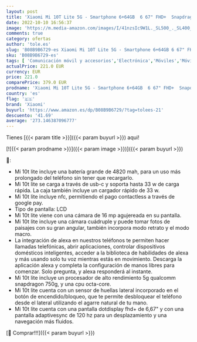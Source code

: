 ```yaml
---
layout: post
title: 'Xiaomi Mi 10T Lite 5G - Smartphone 6+64GB  6 67" FHD+  Snapdragon 750G  4x Cámara de 64 MP con IA  4820 mAh  Gris Perla  con Alexa Hands-Free'
date: 2022-10-10 16:56:37
image: 'https://m.media-amazon.com/images/I/41nzsIc9W1L._SL500_._SL400_.jpg'
comments: true
category: ofertas
author: 'tole.es'
slug: 'B08B9B6729-es Xiaomi Mi 10T Lite 5G - Smartphone 6+64GB 6 67" FHD+...'
sku: 'B08B9B6729-es'
tags: [ 'Comunicación móvil y accesorios','Electrónica','Móviles','Móviles y smartphones libres','alexa','xiaomi','🇪🇸', ]
actualPrice: 221.0 EUR
currency: EUR
price: 221.0
comparePrice: 379.0 EUR
prodname: 'Xiaomi Mi 10T Lite 5G - Smartphone 6+64GB  6 67" FHD+  Snapdragon 750G  4x Cámara de 64 MP con IA  4820 mAh  Gris Perla  con Alexa Hands-Free'
country: 'es'
flag: '🇪🇸'
brand: 'Xiaomi'
buyurl: 'https://www.amazon.es/dp/B08B9B6729/?tag=tolees-21'
descuento: '41.69'
average: '273.146387096777'
---
```


Tienes [{{< param title >}}]({{< param buyurl >}}) aqui!

[![{{< param prodname >}}]({{< param image >}})]({{< param buyurl >}})

🔎:

- Mi 10t lite incluye una batería grande de 4820 mah, para un uso más prolongado del teléfono sin tener que recargarlo.
- Mi 10t lite se carga a través de usb-c y soporta hasta 33 w de carga rápida. La caja también incluye un cargador rápido de 33 w.
- Mi 10t lite incluye nfc, permitiendo el pago contactless a través de google pay.
- Tipo de pantalla: LCD
- Mi 10t lite viene con una cámara de 16 mp agujereada en su pantalla.
- Mi 10t lite incluye una cámara cuádruple y puede tomar fotos de paisajes con su gran angular, también incorpora modo retrato y el modo macro.
- La integración de alexa en nuestros teléfonos te permiten hacer llamadas telefónicas, abrir aplicaciones, controlar dispositivos domésticos inteligentes, acceder a la biblioteca de habilidades de alexa y más usando solo tu voz mientras estás en movimiento. Descarga la aplicación alexa y completa la configuración de manos libres para comenzar. Solo pregunta, y alexa responderá al instante.
- Mi 10t lite incluye un procesador de alto rendimiento 5g qualcomm snapdragon 750g, y una cpu octa-core.
- Mi 10t lite cuenta con un sensor de huellas lateral incorporado en el botón de encendido/bloqueo, que te permite desbloquear el teléfono desde el lateral utilizando el agarre natural de tu mano.
- Mi 10t lite cuenta con una pantalla dotdisplay fhd+ de 6,67" y con una pantalla adaptivesync de 120 hz para un desplazamiento y una navegación más fluidos.

[🛒 Comprar!!!]({{< param buyurl >}})
